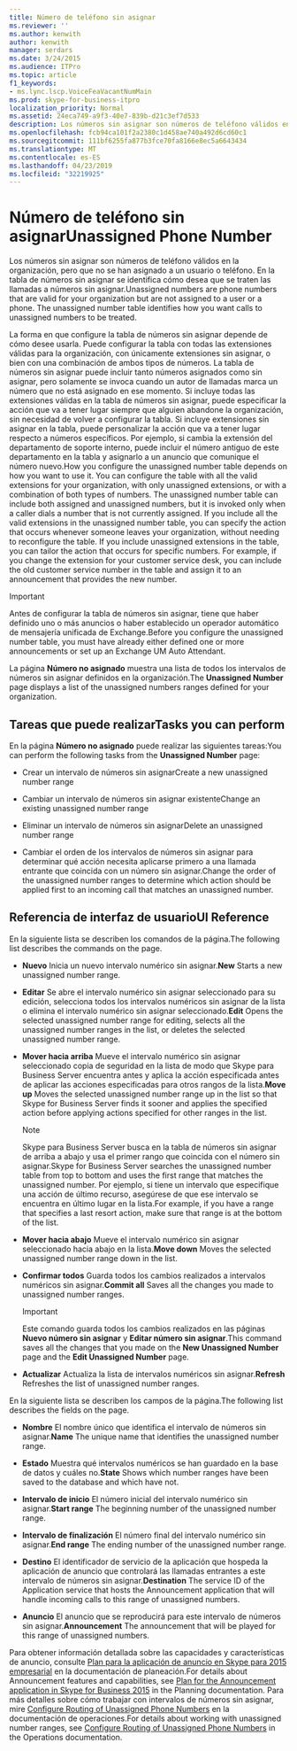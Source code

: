 ```yaml
---
title: Número de teléfono sin asignar
ms.reviewer: ''
ms.author: kenwith
author: kenwith
manager: serdars
ms.date: 3/24/2015
ms.audience: ITPro
ms.topic: article
f1_keywords:
- ms.lync.lscp.VoiceFeaVacantNumMain
ms.prod: skype-for-business-itpro
localization_priority: Normal
ms.assetid: 24eca749-a9f3-40e7-839b-d21c3ef7d533
description: Los números sin asignar son números de teléfono válidos en la organización, pero que no se han asignado a un usuario o teléfono. En la tabla de números sin asignar se identifica cómo desea que se traten las llamadas a números sin asignar.
ms.openlocfilehash: fcb94ca101f2a2380c1d458ae740a492d6cd60c1
ms.sourcegitcommit: 111bf6255fa877b3fce70fa8166e8ec5a6643434
ms.translationtype: MT
ms.contentlocale: es-ES
ms.lasthandoff: 04/23/2019
ms.locfileid: "32219925"
---
```

# <a name="unassigned-phone-number"></a><span data-ttu-id="79e7b-104">Número de teléfono sin asignar</span><span class="sxs-lookup"><span data-stu-id="79e7b-104">Unassigned Phone Number</span></span>

<span data-ttu-id="79e7b-p102">Los números sin asignar son números de teléfono válidos en la organización, pero que no se han asignado a un usuario o teléfono. En la tabla de números sin asignar se identifica cómo desea que se traten las llamadas a números sin asignar.</span><span class="sxs-lookup"><span data-stu-id="79e7b-p102">Unassigned numbers are phone numbers that are valid for your organization but are not assigned to a user or a phone. The unassigned number table identifies how you want calls to unassigned numbers to be treated.</span></span>

<span data-ttu-id="79e7b-p103">La forma en que configure la tabla de números sin asignar depende de cómo desee usarla. Puede configurar la tabla con todas las extensiones válidas para la organización, con únicamente extensiones sin asignar, o bien con una combinación de ambos tipos de números. La tabla de números sin asignar puede incluir tanto números asignados como sin asignar, pero solamente se invoca cuando un autor de llamadas marca un número que no está asignado en ese momento. Si incluye todas las extensiones válidas en la tabla de números sin asignar, puede especificar la acción que va a tener lugar siempre que alguien abandone la organización, sin necesidad de volver a configurar la tabla. Si incluye extensiones sin asignar en la tabla, puede personalizar la acción que va a tener lugar respecto a números específicos. Por ejemplo, si cambia la extensión del departamento de soporte interno, puede incluir el número antiguo de este departamento en la tabla y asignarlo a un anuncio que comunique el número nuevo.</span><span class="sxs-lookup"><span data-stu-id="79e7b-p103">How you configure the unassigned number table depends on how you want to use it. You can configure the table with all the valid extensions for your organization, with only unassigned extensions, or with a combination of both types of numbers. The unassigned number table can include both assigned and unassigned numbers, but it is invoked only when a caller dials a number that is not currently assigned. If you include all the valid extensions in the unassigned number table, you can specify the action that occurs whenever someone leaves your organization, without needing to reconfigure the table. If you include unassigned extensions in the table, you can tailor the action that occurs for specific numbers. For example, if you change the extension for your customer service desk, you can include the old customer service number in the table and assign it to an announcement that provides the new number.</span></span>

> [!IMPORTANT]
> <span data-ttu-id="79e7b-113">Antes de configurar la tabla de números sin asignar, tiene que haber definido uno o más anuncios o haber establecido un operador automático de mensajería unificada de Exchange.</span><span class="sxs-lookup"><span data-stu-id="79e7b-113">Before you configure the unassigned number table, you must have already either defined one or more announcements or set up an Exchange UM Auto Attendant.</span></span>

<span data-ttu-id="79e7b-114">La página **Número no asignado** muestra una lista de todos los intervalos de números sin asignar definidos en la organización.</span><span class="sxs-lookup"><span data-stu-id="79e7b-114">The **Unassigned Number** page displays a list of the unassigned numbers ranges defined for your organization.</span></span>

## <a name="tasks-you-can-perform"></a><span data-ttu-id="79e7b-115">Tareas que puede realizar</span><span class="sxs-lookup"><span data-stu-id="79e7b-115">Tasks you can perform</span></span>

<span data-ttu-id="79e7b-116">En la página **Número no asignado** puede realizar las siguientes tareas:</span><span class="sxs-lookup"><span data-stu-id="79e7b-116">You can perform the following tasks from the **Unassigned Number** page:</span></span>

- <span data-ttu-id="79e7b-117">Crear un intervalo de números sin asignar</span><span class="sxs-lookup"><span data-stu-id="79e7b-117">Create a new unassigned number range</span></span>

- <span data-ttu-id="79e7b-118">Cambiar un intervalo de números sin asignar existente</span><span class="sxs-lookup"><span data-stu-id="79e7b-118">Change an existing unassigned number range</span></span>

- <span data-ttu-id="79e7b-119">Eliminar un intervalo de números sin asignar</span><span class="sxs-lookup"><span data-stu-id="79e7b-119">Delete an unassigned number range</span></span>

- <span data-ttu-id="79e7b-120">Cambiar el orden de los intervalos de números sin asignar para determinar qué acción necesita aplicarse primero a una llamada entrante que coincida con un número sin asignar.</span><span class="sxs-lookup"><span data-stu-id="79e7b-120">Change the order of the unassigned number ranges to determine which action should be applied first to an incoming call that matches an unassigned number.</span></span>

## <a name="ui-reference"></a><span data-ttu-id="79e7b-121">Referencia de interfaz de usuario</span><span class="sxs-lookup"><span data-stu-id="79e7b-121">UI Reference</span></span>

<span data-ttu-id="79e7b-122">En la siguiente lista se describen los comandos de la página.</span><span class="sxs-lookup"><span data-stu-id="79e7b-122">The following list describes the commands on the page.</span></span>

- <span data-ttu-id="79e7b-123">**Nuevo** Inicia un nuevo intervalo numérico sin asignar.</span><span class="sxs-lookup"><span data-stu-id="79e7b-123">**New** Starts a new unassigned number range.</span></span>

- <span data-ttu-id="79e7b-124">**Editar** Se abre el intervalo numérico sin asignar seleccionado para su edición, selecciona todos los intervalos numéricos sin asignar de la lista o elimina el intervalo numérico sin asignar seleccionado.</span><span class="sxs-lookup"><span data-stu-id="79e7b-124">**Edit** Opens the selected unassigned number range for editing, selects all the unassigned number ranges in the list, or deletes the selected unassigned number range.</span></span>

- <span data-ttu-id="79e7b-125">**Mover hacia arriba** Mueve el intervalo numérico sin asignar seleccionado copia de seguridad en la lista de modo que Skype para Business Server encuentra antes y aplica la acción especificada antes de aplicar las acciones especificadas para otros rangos de la lista.</span><span class="sxs-lookup"><span data-stu-id="79e7b-125">**Move up** Moves the selected unassigned number range up in the list so that Skype for Business Server finds it sooner and applies the specified action before applying actions specified for other ranges in the list.</span></span>

    > [!NOTE]
    > <span data-ttu-id="79e7b-126">Skype para Business Server busca en la tabla de números sin asignar de arriba a abajo y usa el primer rango que coincida con el número sin asignar.</span><span class="sxs-lookup"><span data-stu-id="79e7b-126">Skype for Business Server searches the unassigned number table from top to bottom and uses the first range that matches the unassigned number.</span></span> <span data-ttu-id="79e7b-127">Por ejemplo, si tiene un intervalo que especifique una acción de último recurso, asegúrese de que ese intervalo se encuentra en último lugar en la lista.</span><span class="sxs-lookup"><span data-stu-id="79e7b-127">For example, if you have a range that specifies a last resort action, make sure that range is at the bottom of the list.</span></span>

- <span data-ttu-id="79e7b-128">**Mover hacia abajo** Mueve el intervalo numérico sin asignar seleccionado hacia abajo en la lista.</span><span class="sxs-lookup"><span data-stu-id="79e7b-128">**Move down** Moves the selected unassigned number range down in the list.</span></span>

- <span data-ttu-id="79e7b-129">**Confirmar todos** Guarda todos los cambios realizados a intervalos numéricos sin asignar.</span><span class="sxs-lookup"><span data-stu-id="79e7b-129">**Commit all** Saves all the changes you made to unassigned number ranges.</span></span>

    > [!IMPORTANT]
    > <span data-ttu-id="79e7b-130">Este comando guarda todos los cambios realizados en las páginas **Nuevo número sin asignar** y **Editar número sin asignar**.</span><span class="sxs-lookup"><span data-stu-id="79e7b-130">This command saves all the changes that you made on the **New Unassigned Number** page and the **Edit Unassigned Number** page.</span></span>

- <span data-ttu-id="79e7b-131">**Actualizar** Actualiza la lista de intervalos numéricos sin asignar.</span><span class="sxs-lookup"><span data-stu-id="79e7b-131">**Refresh** Refreshes the list of unassigned number ranges.</span></span>

<span data-ttu-id="79e7b-132">En la siguiente lista se describen los campos de la página.</span><span class="sxs-lookup"><span data-stu-id="79e7b-132">The following list describes the fields on the page.</span></span>

- <span data-ttu-id="79e7b-133">**Nombre** El nombre único que identifica el intervalo de números sin asignar.</span><span class="sxs-lookup"><span data-stu-id="79e7b-133">**Name** The unique name that identifies the unassigned number range.</span></span>

- <span data-ttu-id="79e7b-134">**Estado** Muestra qué intervalos numéricos se han guardado en la base de datos y cuáles no.</span><span class="sxs-lookup"><span data-stu-id="79e7b-134">**State** Shows which number ranges have been saved to the database and which have not.</span></span>

- <span data-ttu-id="79e7b-135">**Intervalo de inicio** El número inicial del intervalo numérico sin asignar.</span><span class="sxs-lookup"><span data-stu-id="79e7b-135">**Start range** The beginning number of the unassigned number range.</span></span>

- <span data-ttu-id="79e7b-136">**Intervalo de finalización** El número final del intervalo numérico sin asignar.</span><span class="sxs-lookup"><span data-stu-id="79e7b-136">**End range** The ending number of the unassigned number range.</span></span>

- <span data-ttu-id="79e7b-137">**Destino** El identificador de servicio de la aplicación que hospeda la aplicación de anuncio que controlará las llamadas entrantes a este intervalo de números sin asignar.</span><span class="sxs-lookup"><span data-stu-id="79e7b-137">**Destination** The service ID of the Application service that hosts the Announcement application that will handle incoming calls to this range of unassigned numbers.</span></span>

- <span data-ttu-id="79e7b-138">**Anuncio** El anuncio que se reproducirá para este intervalo de números sin asignar.</span><span class="sxs-lookup"><span data-stu-id="79e7b-138">**Announcement** The announcement that will be played for this range of unassigned numbers.</span></span>

<span data-ttu-id="79e7b-139">Para obtener información detallada sobre las capacidades y características de anuncio, consulte [Plan para la aplicación de anuncio en Skype para 2015 empresarial](../../plan-your-deployment/enterprise-voice-solution/announcement.md) en la documentación de planeación.</span><span class="sxs-lookup"><span data-stu-id="79e7b-139">For details about Announcement features and capabilities, see [Plan for the Announcement application in Skype for Business 2015](../../plan-your-deployment/enterprise-voice-solution/announcement.md) in the Planning documentation.</span></span> <span data-ttu-id="79e7b-140">Para más detalles sobre cómo trabajar con intervalos de números sin asignar, mire [Configure Routing of Unassigned Phone Numbers](https://technet.microsoft.com/library/a0650659-dce7-455f-8977-02454bbfa400.aspx) en la documentación de operaciones.</span><span class="sxs-lookup"><span data-stu-id="79e7b-140">For details about working with unassigned number ranges, see [Configure Routing of Unassigned Phone Numbers](https://technet.microsoft.com/library/a0650659-dce7-455f-8977-02454bbfa400.aspx) in the Operations documentation.</span></span>



